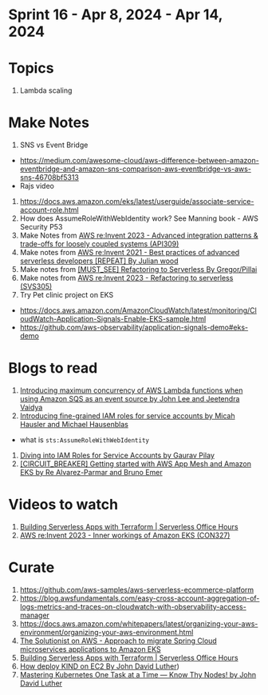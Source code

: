 <h1>Sprint 16 - Apr 8, 2024 - Apr 14, 2024</h1>

# Topics

1. Lambda scaling

# Make Notes

1. SNS vs Event Bridge
- https://medium.com/awesome-cloud/aws-difference-between-amazon-eventbridge-and-amazon-sns-comparison-aws-eventbridge-vs-aws-sns-46708bf5313
- Rajs video
1. https://docs.aws.amazon.com/eks/latest/userguide/associate-service-account-role.html
1. How does AssumeRoleWithWebIdentity work? See Manning book - AWS Security P53
1. Make Notes from [AWS re:Invent 2023 - Advanced integration patterns & trade-offs for loosely coupled systems (API309)](https://www.youtube.com/watch?v=FGKGdUiZKto)
1. Make notes from [AWS re:Invent 2021 - Best practices of advanced serverless developers [REPEAT] By Julian wood](https://www.youtube.com/watch?v=dnFm6MlPnco)
1. Make notes from [[MUST_SEE] Refactoring to Serverless By Gregor/Pillai](https://serverlessland.com/content/guides/refactoring-serverless/introduction)
1. Make notes from [AWS re:Invent 2023 - Refactoring to serverless (SVS305)](https://www.youtube.com/watch?v=bIu8XZZROw4)
1. Try Pet clinic project on EKS
- https://docs.aws.amazon.com/AmazonCloudWatch/latest/monitoring/CloudWatch-Application-Signals-Enable-EKS-sample.html
- https://github.com/aws-observability/application-signals-demo#eks-demo

# Blogs to read

1. [Introducing maximum concurrency of AWS Lambda functions when using Amazon SQS as an event source by John Lee and Jeetendra Vaidya](https://aws.amazon.com/blogs/compute/introducing-maximum-concurrency-of-aws-lambda-functions-when-using-amazon-sqs-as-an-event-source/)
1. [Introducing fine-grained IAM roles for service accounts by Micah Hausler and Michael Hausenblas](https://aws.amazon.com/blogs/opensource/introducing-fine-grained-iam-roles-service-accounts/)
- what is `sts:AssumeRoleWithWebIdentity`
1. [Diving into IAM Roles for Service Accounts by Gaurav Pilay](https://aws.amazon.com/blogs/containers/diving-into-iam-roles-for-service-accounts/)
1. [[CIRCUIT_BREAKER] Getting started with AWS App Mesh and Amazon EKS by Re Alvarez-Parmar and Bruno Emer](https://aws.amazon.com/blogs/containers/getting-started-with-app-mesh-and-eks/)

# Videos to watch

1. [Building Serverless Apps with Terraform | Serverless Office Hours](https://www.twitch.tv/videos/2108782870)
1. [AWS re:Invent 2023 - Inner workings of Amazon EKS (CON327)](https://www.youtube.com/watch?v=I0hi6UiA7Ts&t=1226s)

# Curate

1. https://github.com/aws-samples/aws-serverless-ecommerce-platform
1. https://blog.awsfundamentals.com/easy-cross-account-aggregation-of-logs-metrics-and-traces-on-cloudwatch-with-observability-access-manager
1. https://docs.aws.amazon.com/whitepapers/latest/organizing-your-aws-environment/organizing-your-aws-environment.html
1. [The Solutionist on AWS - Approach to migrate Spring Cloud microservices applications to Amazon EKS](https://www.twitch.tv/videos/2108886129)
1. [Building Serverless Apps with Terraform | Serverless Office Hours](https://www.twitch.tv/videos/2108782870)
1. [How deploy KIND on EC2 By John David Luther](https://medium.com/the-aws-way/the-aws-way-iac-in-action-a-docker-and-kind-ready-amazon-ec2-node-a0e2d907f9ec))
1. [Mastering Kubernetes One Task at a Time — Know Thy Nodes! by John David Luther](https://medium.com/the-aws-way/the-aws-way-mastering-kubernetes-one-task-at-a-time-know-thy-nodes-e3ad157ac2db)


